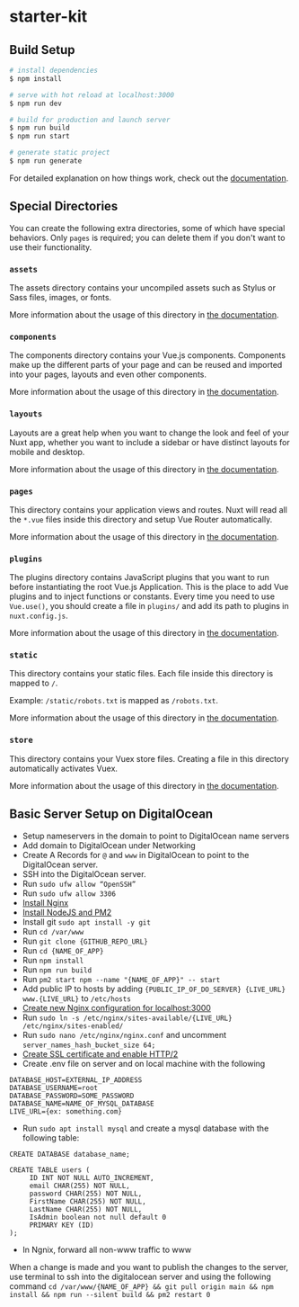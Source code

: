 # starter-kit

## Build Setup

```bash
# install dependencies
$ npm install

# serve with hot reload at localhost:3000
$ npm run dev

# build for production and launch server
$ npm run build
$ npm run start

# generate static project
$ npm run generate
```

For detailed explanation on how things work, check out the [documentation](https://nuxtjs.org).

## Special Directories

You can create the following extra directories, some of which have special behaviors. Only `pages` is required; you can delete them if you don't want to use their functionality.

### `assets`

The assets directory contains your uncompiled assets such as Stylus or Sass files, images, or fonts.

More information about the usage of this directory in [the documentation](https://nuxtjs.org/docs/2.x/directory-structure/assets).

### `components`

The components directory contains your Vue.js components. Components make up the different parts of your page and can be reused and imported into your pages, layouts and even other components.

More information about the usage of this directory in [the documentation](https://nuxtjs.org/docs/2.x/directory-structure/components).

### `layouts`

Layouts are a great help when you want to change the look and feel of your Nuxt app, whether you want to include a sidebar or have distinct layouts for mobile and desktop.

More information about the usage of this directory in [the documentation](https://nuxtjs.org/docs/2.x/directory-structure/layouts).


### `pages`

This directory contains your application views and routes. Nuxt will read all the `*.vue` files inside this directory and setup Vue Router automatically.

More information about the usage of this directory in [the documentation](https://nuxtjs.org/docs/2.x/get-started/routing).

### `plugins`

The plugins directory contains JavaScript plugins that you want to run before instantiating the root Vue.js Application. This is the place to add Vue plugins and to inject functions or constants. Every time you need to use `Vue.use()`, you should create a file in `plugins/` and add its path to plugins in `nuxt.config.js`.

More information about the usage of this directory in [the documentation](https://nuxtjs.org/docs/2.x/directory-structure/plugins).

### `static`

This directory contains your static files. Each file inside this directory is mapped to `/`.

Example: `/static/robots.txt` is mapped as `/robots.txt`.

More information about the usage of this directory in [the documentation](https://nuxtjs.org/docs/2.x/directory-structure/static).

### `store`

This directory contains your Vuex store files. Creating a file in this directory automatically activates Vuex.

More information about the usage of this directory in [the documentation](https://nuxtjs.org/docs/2.x/directory-structure/store).

## Basic Server Setup on DigitalOcean
- Setup nameservers in the domain to point to DigitalOcean name servers
- Add domain to DigitalOcean under Networking
- Create A Records for `@` and `www` in DigitalOcean to point to the DigitalOcean server.
- SSH into the DigitalOcean server.
- Run `sudo ufw allow “OpenSSH”`
- Run `sudo ufw allow 3306`
- [Install Nginx](https://www.digitalocean.com/community/tutorials/how-to-install-nginx-on-ubuntu-20-04)
- [Install NodeJS and PM2](https://www.digitalocean.com/community/tutorials/how-to-set-up-a-node-js-application-for-production-on-ubuntu-20-04)
- Install git `sudo apt install -y git`
- Run `cd /var/www`
- Run `git clone {GITHUB_REPO_URL}`
- Run `cd {NAME_OF_APP}`
- Run `npm install`
- Run `npm run build`
- Run `pm2 start npm --name "{NAME_OF_APP}" -- start`
- Add public IP to hosts by adding `{PUBLIC_IP_OF_DO_SERVER} {LIVE_URL} www.{LIVE_URL}` to `/etc/hosts`
- [Create new Nginx configuration for localhost:3000](https://www.cloudbooklet.com/install-node-js-and-npm-with-nginx-on-ubuntu-20-04-google-cloud/)
- Run `sudo ln -s /etc/nginx/sites-available/{LIVE_URL} /etc/nginx/sites-enabled/`
- Run `sudo nano /etc/nginx/nginx.conf` and uncomment `server_names_hash_bucket_size 64;`
- [Create SSL certificate and enable HTTP/2](https://www.digitalocean.com/community/tutorials/how-to-secure-nginx-with-let-s-encrypt-on-ubuntu-20-04)
- Create .env file on server and on local machine with the following
```
DATABASE_HOST=EXTERNAL_IP_ADDRESS
DATABASE_USERNAME=root
DATABASE_PASSWORD=SOME_PASSWORD
DATABASE_NAME=NAME_OF_MYSQL_DATABASE
LIVE_URL={ex: something.com}
```
- Run `sudo apt install mysql` and create a mysql database with the following table:
```
CREATE DATABASE database_name;

CREATE TABLE users (
     ID INT NOT NULL AUTO_INCREMENT,
     email CHAR(255) NOT NULL,
     password CHAR(255) NOT NULL,
     FirstName CHAR(255) NOT NULL,
     LastName CHAR(255) NOT NULL,
     IsAdmin boolean not null default 0
     PRIMARY KEY (ID)
);
```
- In Ngnix, forward all non-www traffic to www

When a change is made and you want to publish the changes to the server, use terminal to ssh into the digitalocean server and using the following command `cd /var/www/{NAME_OF_APP} && git pull origin main && npm install && npm run --silent build && pm2 restart 0`

